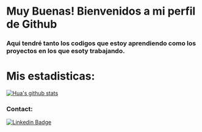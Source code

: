 # Muy Buenas! Bienvenidos a mi perfil de Github

### Aqui tendré tanto los codigos que estoy aprendiendo como los proyectos en los que esoty trabajando.

# Mis estadisticas:
[![Hua's github stats](https://github-readme-stats.vercel.app/api?username=JorgeJLCode&show_icons=true&theme=dark)](https://github.com/JorgeJLCode/github-readme-stats)

### Contact:
[![Linkedin Badge](https://img.shields.io/badge/-Jorge_Luques-blue?style=flat-square&logo=Linkedin&logoColor=white&link=https://https://www.linkedin.com/in/jorge-luques-astorga)](https://www.linkedin.com/in/jorge-luques-astorga)
